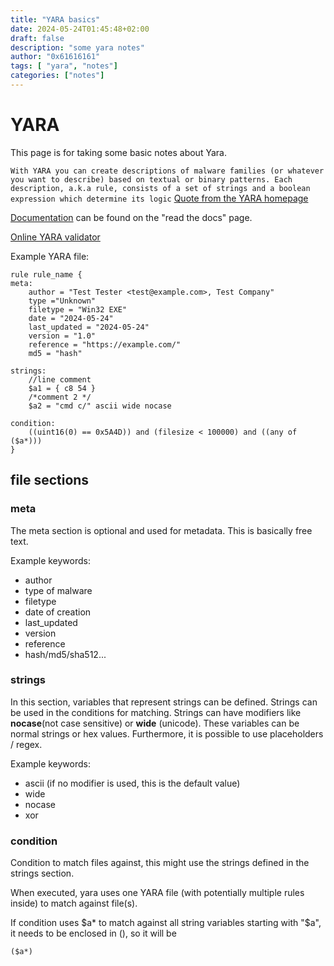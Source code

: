 ```yaml
---
title: "YARA basics"
date: 2024-05-24T01:45:48+02:00
draft: false
description: "some yara notes"
author: "0x61616161"
tags: [ "yara", "notes"]
categories: ["notes"]
---
```


# YARA

This page is for taking some basic notes about Yara.


``With YARA you can create descriptions of malware families (or whatever you want to describe) based on textual or binary patterns. Each description, a.k.a rule, consists of a set of strings and a boolean expression which determine its logic``
[Quote from the YARA homepage](https://virustotal.github.io/yara/)

[Documentation](https://virustotal.github.io/yara/) can be found on the "read the docs" page.

[Online YARA validator](https://yaravalidator.manalyzer.org/)

Example YARA file:

``` 
rule rule_name {
meta:
    author = "Test Tester <test@example.com>, Test Company"
    type ="Unknown"
    filetype = "Win32 EXE"
    date = "2024-05-24"
    last_updated = "2024-05-24"
    version = "1.0"
    reference = "https://example.com/"
    md5 = "hash"
    
strings:
    //line comment
    $a1 = { c8 54 }
    /*comment 2 */
    $a2 = "cmd c/" ascii wide nocase
    
condition:
    ((uint16(0) == 0x5A4D)) and (filesize < 100000) and ((any of ($a*)))
}
```
## file sections
### meta
The meta section is optional and used for metadata. This is basically free text.

Example keywords:
- author
- type of malware
- filetype
- date of creation
- last_updated
- version
- reference
- hash/md5/sha512...

### strings
In this section, variables that represent strings can be defined.
Strings can be used in the conditions for matching.
Strings can have modifiers like **nocase**(not case sensitive) or **wide** (unicode).
These variables can be normal strings or hex values. Furthermore, it is possible to use placeholders / regex.

Example keywords:
- ascii (if no modifier is used, this is the default value)
- wide
- nocase
- xor

### condition
Condition to match files against, this might use the strings defined in the strings section.


When executed, yara uses one YARA file (with potentially multiple rules inside) to match against file(s).

If condition uses $a* to match against all string variables starting with "$a", it needs to be enclosed in (), so it will be 
```
($a*)
```